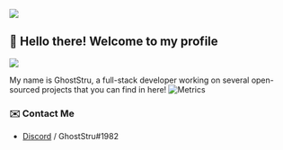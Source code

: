 ![](https://hit.yhype.me/github/profile?user_id=85434044)
## :wave: Hello there! Welcome to my profile
![](https://komarev.com/ghpvc/?username=GhostStruNucleus)

My name is GhostStru, a full-stack developer working on several open-sourced projects that you can find in here!
![Metrics](https://metrics.lecoq.io/GhostStruNucleus?template=classic&languages=1&isocalendar=1&activity=1&pagespeed=1&isocalendar.duration=half-year&languages.limit=8&languages.sections=most-used&languages.colors=github&languages.threshold=0%25&languages.indepth=false&languages.analysis.timeout=15&languages.categories=markup%2C%20programming&languages.recent.categories=markup%2C%20programming&languages.recent.load=300&languages.recent.days=14&activity.limit=5&activity.load=300&activity.days=14&activity.filter=all&activity.visibility=all&activity.timestamps=false&pagespeed.url=https%3A%2F%2Fhttps://discord.gg/TABAVaBBkq&pagespeed.detailed=false&pagespeed.screenshot=false&config.timezone=Asia%2FBeirut)

### ✉️ Contact Me

- [Discord](https://discord.com/users/780808189226123294) / GhostStru#1982
